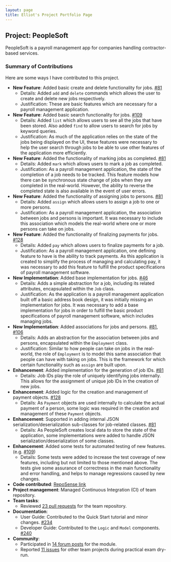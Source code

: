 ```yaml
---
layout: page
title: Elliot's Project Portfolio Page
---
```


## Project: PeopleSoft

PeopleSoft is a payroll management app for companies handling contractor-based services.

### Summary of Contributions

Here are some ways I have contributed to this project.

* **New Feature**: Added basic create and delete functionality for jobs. [\#81](https://github.com/AY2122S2-CS2103T-T11-4/tp/pull/81)
  * Details: Added `add` and `delete` commands which allows the user to create and delete new jobs
    respectively.
  * Justification: These are basic features which are necessary for a payroll management application.
* **New Feature**: Added basic search functionality for jobs. [\#109](https://github.com/AY2122S2-CS2103T-T11-4/tp/pull/109)
  * Details: Added `list` which allows users to see all the jobs that have been stored. Also added `find` to
    allow users to search for jobs by keyword queries.
  * Justification: As much of the application relies on the state of the jobs being displayed on the UI, these
    features were necessary to help the user search through jobs to be able to use other features of the
    application more efficiently.
* **New Feature**: Added the functionality of marking jobs as completed. [\#81](https://github.com/AY2122S2-CS2103T-T11-4/tp/pull/81)
  * Details: Added `mark` which allows users to mark a job as completed.
  * Justification: As a payroll management application, the state of the completion of a job needs to be
    tracked. This feature models how there can be synchronous state change of jobs when they are completed
    in the real-world. However, the ability to reverse the completed state is also available in the event of
    user errors.
* **New Feature**: Added the functionality of assigning jobs to persons. [\#81](https://github.com/AY2122S2-CS2103T-T11-4/tp/pull/81)
  * Details: Added `assign` which allows users to assign a job to one or more persons.
  * Justification: As a payroll management application, the association between jobs and persons is important.
    It was necessary to include this association which models the real-world where one or more persons can
    take on jobs.
* **New Feature**: Added the functionality of finalizing payments for jobs. [\#128](https://github.com/AY2122S2-CS2103T-T11-4/tp/pull/128)
  * Details: Added `pay` which allows users to finalize payments for a job.
  * Justification: As a payroll management application, one defining feature to have is the ability to track
    payments. As this application is created to simplify the process of managing and calculating pay, it was
    necessary to add this feature to fulfill the product specifications of payroll management software.
* **New Implementation**: Added base implementation for jobs. [\#46](https://github.com/AY2122S2-CS2103T-T11-4/tp/pull/46)
  * Details: Adds a simple abstraction for a job, including its related attributes, encapsulated within
    the `Job` class.
  * Justification: As the application is a payroll management application built off a basic address book
    design, it was initially missing an implementation for jobs. It was necessary to add a base
    implementation for jobs in order to fulfill the basic product specifications of payroll management
    software, which includes managing jobs.
* **New Implementation**: Added associations for jobs and persons. [\#81](https://github.com/AY2122S2-CS2103T-T11-4/tp/pull/81), [\#106](https://github.com/AY2122S2-CS2103T-T11-4/tp/pull/106)
  * Details: Adds an abstraction for the association between jobs and persons, encapsulated within the
    `Employment` class.
  * Justification: Similar to how people can take on jobs in the real-world, the role of `Employment` is to
    model this same association that people can have with taking on jobs. This is the framework for which
    certain functionality such as `assign` are built upon.
* **Enhancement**: Added implementation for the generation of job IDs. [\#81](https://github.com/AY2122S2-CS2103T-T11-4/tp/pull/81)
  * Details: Job IDs play the role of uniquely identifying jobs internally. This allows for the assignment of
    unique job IDs in the creation of new jobs.
* **Enhancement**: Added logic for the creation and management of payment objects. [\#128](https://github.com/AY2122S2-CS2103T-T11-4/tp/pull/128)
  * Details: As `Payment` objects are used internally to calculate the actual payment of a person, some logic
    was required in the creation and management of these `Payment` objects.
* **Enhancement**: Supported in adding internal JSON serialization/deserialization sub-classes for
    job-related classes. [\#81](https://github.com/AY2122S2-CS2103T-T11-4/tp/pull/81)
  * Details: As PeopleSoft creates local data to store the state of the application, some implementations
    were added to handle JSON serialization/deserialization of some classes.
* **Enhancement**: Added some tests for automated testing of new features. (e.g. [\#109](https://github.com/AY2122S2-CS2103T-T11-4/tp/pull/109))
  * Details: Some tests were added to increase the test coverage of new features, including but not limited to
    those mentioned above. The tests give some assurance of correctness in the main functionality and error
    handling, and helps to manage regressions caused by new changes.
* **Code contributed**: [RepoSense link](https://nus-cs2103-ay2122s2.github.io/tp-dashboard/?search=&sort=groupTitle&sortWithin=title&timeframe=commit&mergegroup=&groupSelect=groupByRepos&breakdown=true&checkedFileTypes=docs~functional-code~test-code~other&since=2022-02-18&tabOpen=true&tabType=authorship&tabAuthor=Spyobird&tabRepo=AY2122S2-CS2103T-T11-4%2Ftp%5Bmaster%5D&authorshipIsMergeGroup=false&authorshipFileTypes=docs~functional-code~test-code&authorshipIsBinaryFileTypeChecked=false)
* **Project management**: Managed Continuous Integration (CI) of team repository.
* **Team tasks**:
  * Reviewed [23 pull requests](https://github.com/AY2122S2-CS2103T-T11-4/tp/pulls?q=type%3Apr+reviewed-by%3Aspyobird) for the team repository.
* **Documentation**:
  * User Guide: Contributed to the Quick Start tutorial and minor changes. [\#234](https://github.com/AY2122S2-CS2103T-T11-4/tp/pull/234)
  * Developer Guide: Contributed to the `Logic` and `Model` components. [\#240](https://github.com/AY2122S2-CS2103T-T11-4/tp/pull/240)
* **Community**:
  * Participated in [14 forum posts](https://github.com/nus-cs2103-AY2122S2/forum/issues?q=commenter%3Aspyobird) for the module.
  * Reported [11 issues](https://github.com/Spyobird/ped/issues) for other team projects during practical exam dry-run.
